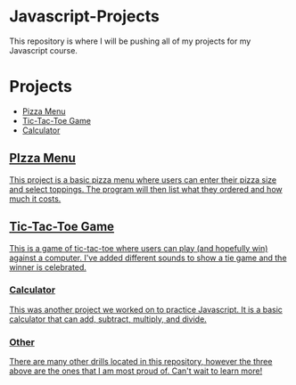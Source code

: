 # Javascript-Projects
This repository is where I will be pushing all of my projects for my Javascript course.

<h1>Projects</h1>
  <p><ul>
    <li><a href="https://github.com/Vransom/HTML-and-CSS-projects/blob/main/Space%20Station%20Project/Index.html">Pizza Menu</a></li>
    <li><a href="https://github.com/Vransom/HTML-and-CSS-projects/blob/main/bootstrap4_project/academy_cinemas.html">Tic-Tac-Toe Game</a></li>
    <li><a href="https://github.com/Vransom/HTML-and-CSS-projects/blob/main/One-Page%20Website/one_page_website.html">Calculator</li>
  </ul></p>

<h2>PIzza Menu</h2>
<p> This project is a basic pizza menu where users can enter their pizza size and select toppings. The program will then list what they ordered and how much it costs.</p>

<h2>Tic-Tac-Toe Game</h2>
<p>This is a game of tic-tac-toe where users can play (and hopefully win) against a computer. I've added different sounds to show a tie game and the winner is celebrated.</p>

<h3>Calculator</h3>
<p>This was another project we worked on to practice Javascript. It is a basic calculator that can add, subtract, multiply, and divide.</p>

<h3>Other</h3>
<p>There are many other drills located in this repository, however the three above are the ones that I am most proud of. Can't wait to learn more!</p>
